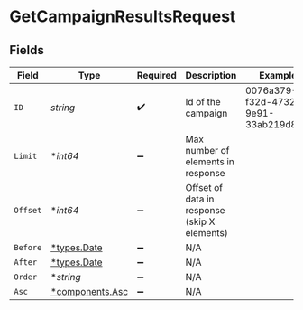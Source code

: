 # GetCampaignResultsRequest


## Fields

| Field                                             | Type                                              | Required                                          | Description                                       | Example                                           |
| ------------------------------------------------- | ------------------------------------------------- | ------------------------------------------------- | ------------------------------------------------- | ------------------------------------------------- |
| `ID`                                              | *string*                                          | :heavy_check_mark:                                | Id of the campaign                                | 0076a379-f32d-4732-9e91-33ab219d8fde              |
| `Limit`                                           | **int64*                                          | :heavy_minus_sign:                                | Max number of elements in response                |                                                   |
| `Offset`                                          | **int64*                                          | :heavy_minus_sign:                                | Offset of data in response (skip X elements)      |                                                   |
| `Before`                                          | [*types.Date](../../types/date.md)                | :heavy_minus_sign:                                | N/A                                               |                                                   |
| `After`                                           | [*types.Date](../../types/date.md)                | :heavy_minus_sign:                                | N/A                                               |                                                   |
| `Order`                                           | **string*                                         | :heavy_minus_sign:                                | N/A                                               |                                                   |
| `Asc`                                             | [*components.Asc](../../models/components/asc.md) | :heavy_minus_sign:                                | N/A                                               |                                                   |
